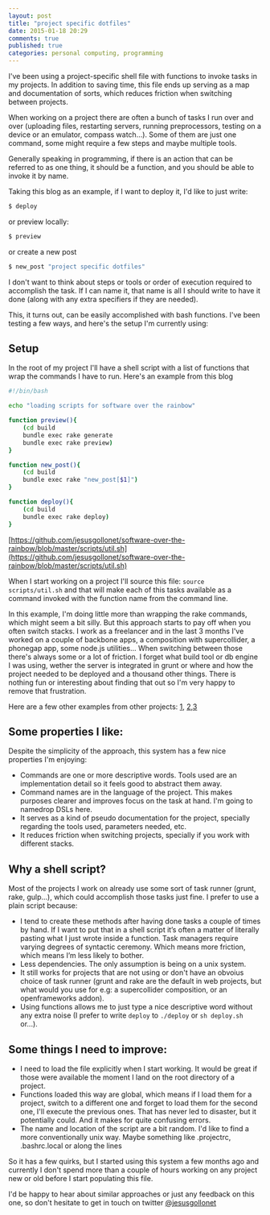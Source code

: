 ```yaml
---
layout: post
title: "project specific dotfiles"
date: 2015-01-18 20:29
comments: true
published: true
categories: personal computing, programming
---
```


I've been using a project-specific shell file with functions to invoke tasks in my projects. In addition to saving time, this file ends up serving as a map and documentation of sorts, which reduces friction when switching between projects.

<!-- More -->

When working on a project there are often a bunch of tasks I run over and over (uploading files, restarting servers, running preprocessors, testing on a device or an emulator, compass watch…). Some of them are just one command, some might require a few steps and maybe multiple tools.

Generally speaking in programming, if there is an action that can be referred to as one thing, it should be a function, and you should be able to invoke it by name.

Taking this blog as an example, if I want to deploy it, I'd like to just write:

```bash
$ deploy
```

or preview locally: 

```bash
$ preview
```

or create a new post 

```bash
$ new_post "project specific dotfiles"
```

I don't want to think about steps or tools or order of execution required to accomplish the task. If I can name it, that name is all I should write to have it done (along with any extra specifiers if they are needed).

This, it turns out, can be easily accomplished with bash functions. I've been testing a few ways, and here's the setup I'm currently using:

## Setup

In the root of my project I'll have a shell script with a list of functions that wrap the commands I have to run. Here's an example from this blog

```bash
#!/bin/bash

echo "loading scripts for software over the rainbow"

function preview(){
    (cd build 
    bundle exec rake generate
    bundle exec rake preview)
}

function new_post(){
    (cd build
    bundle exec rake "new_post[$1]")
}

function deploy(){
    (cd build
    bundle exec rake deploy)
}
```

[https://github.com/jesusgollonet/software-over-the-rainbow/blob/master/scripts/util.sh](https://github.com/jesusgollonet/software-over-the-rainbow/blob/master/scripts/util.sh)

When I start working on a project I'll source this file: `source scripts/util.sh` and that will make each of this tasks available as a command invoked with the function name from the command line.

In this example, I'm doing little more than wrapping the rake commands, which might seem a bit silly. But this approach starts to pay off when you often switch stacks. I work as a freelancer and in the last 3 months I've worked on a couple of backbone apps, a composition with supercollider, a phonegap app, some node.js utilities... When switching between those there's always some or a lot of friction. I forget what build tool or db engine I was using, wether the server is integrated in grunt or where and how the project needed to be deployed and a thousand other things. There is nothing fun or interesting about finding that out so I'm very happy to remove that frustration.

Here are a few other examples from other projects: [1](https://github.com/jesusgollonet/resume.jesusgollonet.com/blob/master/scripts/util.sh), [2](https://github.com/jesusgollonet/freelance-utils/blob/master/scripts/util.sh),[3](https://github.com/jesusgollonet/filete/blob/master/sh/filete.sh)

## Some properties I like:

Despite the simplicity of the approach, this system has a few nice properties I'm enjoying:

- Commands are one or more descriptive words. Tools used are an implementation detail so it feels good to abstract them away.
- Command names are in the language of the project. This makes purposes clearer and improves focus on the task at hand. I'm going to namedrop DSLs here.
- It serves as a kind of pseudo documentation for the project, specially regarding the tools used, parameters needed, etc. 
- It reduces friction when switching projects, specially if you work with different stacks. 

## Why a shell script? 

Most of the projects I work on already use some sort of task runner (grunt, rake, gulp…), which could accomplish those tasks just fine. I prefer to use a plain script because:

- I tend to create these methods after having done tasks a couple of times by hand. If I want to put that in a shell script it’s often a matter of literally pasting what I just wrote inside a function. Task managers require varying degrees of syntactic ceremony. Which means more friction, which means I’m less likely to bother.
- Less dependencies. The only assumption is being on a unix system.
- It still works for projects that are not using or don't have an obvoius choice of task runner (grunt and rake are the default in web projects, but what would you use for e.g: a supercollider composition, or an openframeworks addon).
- Using functions allows me to just type a nice descriptive word without any extra noise (I prefer to write `deploy` to `./deploy` or `sh deploy.sh` or...).

## Some things I need to improve:

- I need to load the file explicitly when I start working. It would be great if those were available the moment I land on the root directory of a project.
- Functions loaded this way are global, which means if I load them for a project, switch to a different one and forget to load them for the second one, I'll execute the previous ones. That has never led to disaster, but it potentially could. And it makes for quite confusing errors. 
- The name and location of the script are a bit random. I'd like to find a more conventionally unix way. Maybe something like .projectrc, .bashrc.local or along the lines

So it has a few quirks, but I started using this system a few months ago and currently I don't spend more than a couple of hours working on any project new or old before I start populating this file. 

I'd be happy to hear about similar approaches or just any feedback on this one, so don't hesitate to get in touch on twitter [@jesusgollonet](http://twitter.com/jesusgollonet)
